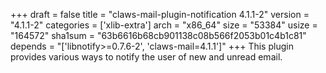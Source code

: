 +++
draft = false
title = "claws-mail-plugin-notification 4.1.1-2"
version = "4.1.1-2"
categories = ['xlib-extra']
arch = "x86_64"
size = "53384"
usize = "164572"
sha1sum = "63b6616b68cb901138c08b566f2053b01c4b1c81"
depends = "['libnotify>=0.7.6-2', 'claws-mail=4.1.1']"
+++
This plugin provides various ways to notify the user of new and unread email.